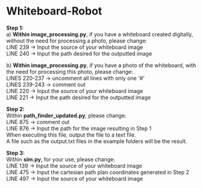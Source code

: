 # Whiteboard-Robot

**Step 1:**  
a) **Within image_processing.py**, if you have a whiteboard created digitally, without the need for processing a photo, please change:  
LINE 239 -> Input the source of your whiteboard image  
LINE 240 -> Input the path desired for the outputted image  

b) **Within image_processing.py**, if you have a photo of the whiteboard, with the need for processing this photo, please change:  
LINES 220-237 -> uncomment all lines with only one '#'  
LINES 239-243 -> comment out  
LINE 220 -> Input the source of your whiteboard image  
LINE 221 -> Input the path desired for the outputted image  

**Step 2:**  
Within **path_finder_updated.py**, please change:  
LINE 875 -> comment out  
LINE 876 -> Input the path for the image resulting in Step 1  
When executing this file, output the file to a text file.  
A file such as the output.txt files in the example folders will be the result.  

**Step 3:**  
Within **sim.py**, for your use, please change:   
LINE 139 -> Input the source of your whiteboard image  
LINE 475 -> Input the cartesian path plan coordinates generated in Step 2   
LINE 497 -> Input the source of your whiteboard image   
